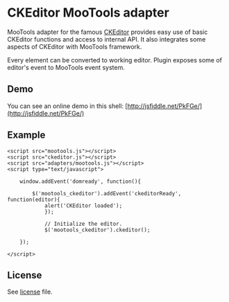 CKEditor MooTools adapter
===

MooTools adapter for the famous [CKEditor](http://ckeditor.com/) provides easy use of basic CKEditor functions and access to internal API. It also integrates some aspects of CKEditor with MooTools framework.

Every element can be converted to working editor.
Plugin exposes some of editor's event to MooTools event system.


Demo
---
You can see an online demo in this shell: [http://jsfiddle.net/PkFGe/](http://jsfiddle.net/PkFGe/)


Example
---

 	<script src="mootools.js"></script>
 	<script src="ckeditor.js"></script>
 	<script src="adapters/mootools.js"></script>
 	<script type="text/javascript">
 
 		window.addEvent('domready', function(){
	
			$('mootools_ckeditor').addEvent('ckeditorReady', function(editor){
				alert('CKEditor loaded');
				});
		
				// Initialize the editor.
				$('mootools_ckeditor').ckeditor();
	
 		});
 
 	</script>


License
---

See [license](http://github.com/SunboX/mootools-fx-text/blob/master/license) file.